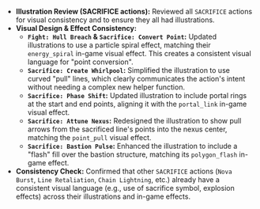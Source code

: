- **Illustration Review (SACRIFICE actions):** Reviewed all `SACRIFICE` actions for visual consistency and to ensure they all had illustrations.
- **Visual Design & Effect Consistency:**
    - **`Fight: Hull Breach` & `Sacrifice: Convert Point`:** Updated illustrations to use a particle spiral effect, matching their `energy_spiral` in-game visual effect. This creates a consistent visual language for "point conversion".
    - **`Sacrifice: Create Whirlpool`:** Simplified the illustration to use curved "pull" lines, which clearly communicates the action's intent without needing a complex new helper function.
    - **`Sacrifice: Phase Shift`:** Updated illustration to include portal rings at the start and end points, aligning it with the `portal_link` in-game visual effect.
    - **`Sacrifice: Attune Nexus`:** Redesigned the illustration to show pull arrows from the sacrificed line's points into the nexus center, matching the `point_pull` visual effect.
    - **`Sacrifice: Bastion Pulse`:** Enhanced the illustration to include a "flash" fill over the bastion structure, matching its `polygon_flash` in-game effect.
- **Consistency Check:** Confirmed that other `SACRIFICE` actions (`Nova Burst`, `Line Retaliation`, `Chain Lightning`, etc.) already have a consistent visual language (e.g., use of sacrifice symbol, explosion effects) across their illustrations and in-game effects.